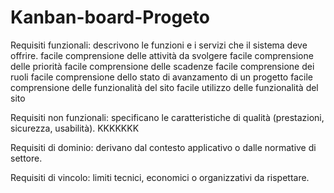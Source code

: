 # Kanban-board-Progeto
Requisiti funzionali: descrivono le funzioni e i servizi che il sistema deve offrire.
	facile comprensione delle attività da svolgere
	facile comprensione delle priorità
	facile comprensione delle scadenze
	facile comprensione dei ruoli
	facile comprensione dello stato di avanzamento di un progetto
	facile comprensione delle funzionalità del sito
	facile utilizzo delle funzionalità del sito

Requisiti non funzionali: specificano le caratteristiche di qualità (prestazioni, sicurezza, usabilità).
KKKKKKK
  

Requisiti di dominio: derivano dal contesto applicativo o dalle normative di settore.
  

Requisiti di vincolo: limiti tecnici, economici o organizzativi da rispettare.
  
